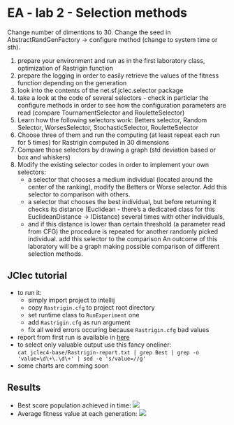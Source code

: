 # EA - lab 2 - Selection methods

Change number of dimentions to 30.
Change the seed in AbstractRandGenFactory -> configure method (change to system time or sth).


1. prepare your environment and run as in the first laboratory class, optimization of Rastrigin function
2. prepare the logging in order to easily retrieve the values of the fitness function depending on the generation
3. look into the contents of the net.sf.jclec.selector package
4. take a look at the code of several selectors - check in particlar the configure methods in order to see how the configuration parameters are read (compare TournamentSelector and RouletteSelector)
5. Learn how the following selectors work: Betters selector, Random Selector, WorsesSelector, StochasticSelector, RouletteSelector
6. Choose three of them and run the computing (at least repeat each run for 5 times) for Rastrigin computed in 30 dimensions
7. Compare those selectors by drawing a graph (std deviation based or box and whiskers)
8. Modify the existing selector codes in order to implement your own selectors: 
    - a selector that chooses a medium individual (located around the center of the ranking), modify the Betters or Worse selector. Add this selector to comparison with others.
    - a selector that chooses the best individual, but before returning it checks its distance (Euclidean - there’s a dedicated class for this EuclideanDistance -> IDistance) several times with other individuals, 
    - and if this distance is lower than certain threshold (a parameter read from CFG) the procedure is repeated for another randomly picked individual. add this selector to the comparison An outcome of this laboratory will be a graph making possible comparison of different selection methods.


## JClec tutorial
  - to run it:
      - simply import project to intellij
      - copy `Rastrigin.cfg` to project root directory
      - set runtime class to `RunExperiment` one
      - add `Rastrigin.cfg` as run argument
      - fix all weird errors occuring because `Rastrigin.cfg` bad values
  - report from first run is available in [here](lab1/jclec4-base/Rastrigin-report.txt)
  - to select only valuable output use this fancy oneliner:   
    `cat jclec4-base/Rastrigin-report.txt | grep Best | grep -o 'value=\d\+\.\d\+' | sed -e 's/value=//g'`
  - some charts are comming soon

## Results
  - Best score population achieved in time: ![](best-value.png)
  - Average fitness value at each generation: ![](average-fitness.png)
